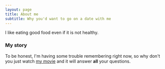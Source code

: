 ```yaml
---
layout: page
title: About me
subtitle: Why you'd want to go on a date with me
---
```


I like eating good food even if it is not healthy.

### My story

To be honest, I'm having some trouble remembering right now, so why don't you just watch [my movie](https://en.wikipedia.org/wiki/The_Princess_Bride_%28film%29) and it will answer **all** your questions.
